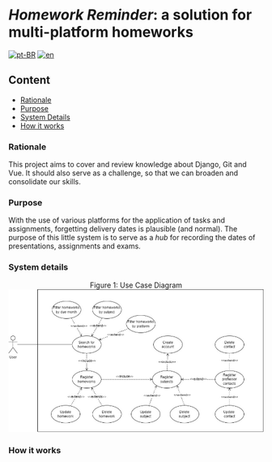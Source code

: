 # _Homework Reminder_: a solution for multi-platform homeworks

[![pt-BR](https://img.shields.io/badge/lang-pt--BR-green.svg)](README.md)
[![en](https://img.shields.io/badge/lang-en-red.svg)](README.en-US.md)

## Content

- [Rationale](#rationale)
- [Purpose](#purpose)
- [System Details](#system-details)
- [How it works](#how-it-works)
<!-- - [Installation](#installation) -->

### Rationale

This project aims to cover and review knowledge about Django, Git and Vue. It should also serve as a challenge, so that we can broaden and consolidate our skills.

### Purpose

With the use of various platforms for the application of tasks and assignments, forgetting delivery dates is plausible (and normal). The purpose of this little system is to serve as a _hub_ for recording the dates of presentations, assignments and exams.

### System details

<div align="center">
Figure 1: Use Case Diagram
<img src="docs/use_case.jpg" alt="Use Case Diagram">

<!-- Figure 1: Use Case Diagram
<img src="docs/use_case.jpg" alt="Use Case Diagram"> -->

</div>

### How it works

<!-- ### Installation -->

